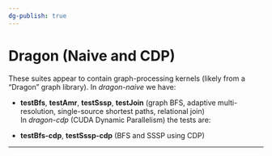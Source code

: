 ```yaml
---
dg-publish: true
---
```


# Dragon (Naive and CDP)

These suites appear to contain graph-processing kernels (likely from a “Dragon” graph library). In _dragon-naive_ we have:

- **testBfs**, **testAmr**, **testSssp**, **testJoin** (graph BFS, adaptive multi-resolution, single-source shortest paths, relational join)  
	 In _dragon-cdp_ (CUDA Dynamic Parallelism) the tests are:
	 
- **testBfs-cdp**, **testSssp-cdp** (BFS and SSSP using CDP)

---
